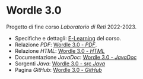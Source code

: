 # Wordle 3.0

Progetto di fine corso *Laboratorio di Reti* 2022-2023.

- Specifiche e dettagli: [E-Learning](https://elearning.di.unipi.it/mod/assign/view.php?id=15600) del corso.
- Relazione *PDF*: [Wordle 3.0 - *PDF*](https://www.geoteo.net/wordle/relazione/relazione.pdf).
- Relazione *HTML*: [Wordle 3.0 - *HTML*](https://www.geoteo.net/wordle/relazione/notes/relazione.html)
- Documentazione *JavaDoc*: [Wordle 3.0 - *JavaDoc*](https://www.geoteo.net/wordle/doc/allclasses-index.html)
- Sorgenti *Java*: [Wordle 3.0 - src *Java*](https://github.com/matteogiorgi/wordle/tree/master/src)
- Pagina *GitHub*: [Wordle 3.0 - *GitHub*](https://github.com/matteogiorgi/wordle/tree/master)
